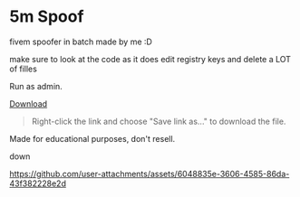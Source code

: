# 5m Spoof

fivem spoofer in batch made by me :D

make sure to look at the code as it does edit registry keys and delete a LOT of filles

Run as admin.

[Download](https://github.com/M1noa/5m-spoof/raw/refs/heads/main/spoof.bat)
> Right-click the link and choose "Save link as..." to download the file.



Made for educational purposes, don't resell.

down


https://github.com/user-attachments/assets/6048835e-3606-4585-86da-43f382228e2d

